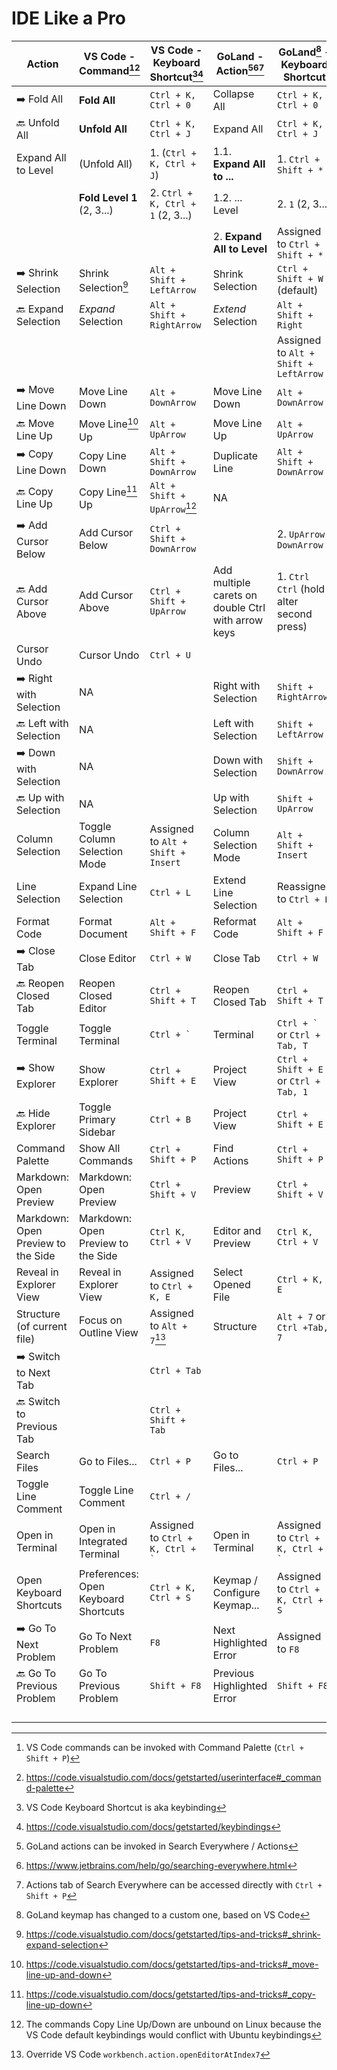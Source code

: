 # IDE Like a Pro

| Action                             | VS Code - Command[^2][^2.2]          | VS Code - Keyboard Shortcut[^3][^3.2] | GoLand - Action[^5][^5.1][^5.2]                    | GoLand[^1] - Keyboard Shortcut           |
| ---------------------------------- | ------------------------------------ | ------------------------------------- | -------------------------------------------------- | ---------------------------------------- |
| ➡️ Fold All                        | **Fold All**                         | `Ctrl + K, Ctrl + 0`                  | Collapse All                                       | `Ctrl + K, Ctrl + 0`                     |
| 🔙 Unfold All                      | **Unfold All**                       | `Ctrl + K, Ctrl + J`                  | Expand All                                         | `Ctrl + K, Ctrl + J`                     |
| Expand All to Level                | (Unfold All)                         | 1. (`Ctrl + K, Ctrl + J`)             | 1.1. **Expand All to ...**                         | 1. `Ctrl + Shift + *`                    |
|                                    | **Fold Level 1** (2, 3...)           | 2. `Ctrl + K, Ctrl + 1` (2, 3...)     | 1.2. ... Level                                     | 2. `1` (2, 3...)                         |
|                                    |                                      |                                       | 2. **Expand All to Level**                         | Assigned to `Ctrl + Shift + *`           |
| ➡️ Shrink Selection                | Shrink Selection[^6]                 | `Alt + Shift + LeftArrow`             | Shrink Selection                                   | `Ctrl + Shift + W` (default)             |
| 🔙 Expand Selection                | _Expand_ Selection                   | `Alt + Shift + RightArrow`            | _Extend_ Selection                                 | `Alt + Shift + Right`                    |
|                                    |                                      |                                       |                                                    | Assigned to `Alt + Shift + LeftArrow`    |
| ➡️ Move Line Down                  | Move Line Down                       | `Alt + DownArrow`                     | Move Line Down                                     | `Alt + DownArrow`                        |
| 🔙 Move Line Up                    | Move Line[^7] Up                     | `Alt + UpArrow`                       | Move Line Up                                       | `Alt + UpArrow`                          |
| ➡️ Copy Line Down                  | Copy Line Down                       | `Alt + Shift + DownArrow`             | Duplicate Line                                     | `Alt + Shift + DownArrow`                |
| 🔙 Copy Line Up                    | Copy Line[^8] Up                     | `Alt + Shift + UpArrow`[^8.2]         | NA                                                 |                                          |
| ➡️ Add Cursor Below                | Add Cursor Below                     | `Ctrl + Shift + DownArrow`            |                                                    | 2. `UpArrow` / `DownArrow`               |
| 🔙 Add Cursor Above                | Add Cursor Above                     | `Ctrl + Shift + UpArrow`              | Add multiple carets on double Ctrl with arrow keys | 1. `Ctrl Ctrl` (hold alter second press) |
| Cursor Undo                        | Cursor Undo                          | `Ctrl + U`                            |                                                    |                                          |
| ➡️ Right with Selection            | NA                                   |                                       | Right with Selection                               | `Shift + RightArrow`                     |
| 🔙 Left with Selection             | NA                                   |                                       | Left with Selection                                | `Shift + LeftArrow`                      |
| ➡️ Down with Selection             | NA                                   |                                       | Down with Selection                                | `Shift + DownArrow`                      |
| 🔙 Up with Selection               | NA                                   |                                       | Up with Selection                                  | `Shift + UpArrow`                        |
| Column Selection                   | Toggle Column Selection Mode         | Assigned to `Alt + Shift + Insert`    | Column Selection Mode                              | `Alt + Shift + Insert`                   |
| Line Selection                     | Expand Line Selection                | `Ctrl + L`                            | Extend Line Selection                              | Reassigned to `Ctrl + L`                 |
| Format Code                        | Format Document                      | `Alt + Shift + F`                     | Reformat Code                                      | `Alt + Shift + F`                        |
| ➡️ Close Tab                       | Close Editor                         | `Ctrl + W`                            | Close Tab                                          | `Ctrl + W`                               |
| 🔙 Reopen Closed Tab               | Reopen Closed Editor                 | `Ctrl + Shift + T`                    | Reopen Closed Tab                                  | `Ctrl + Shift + T`                       |
| Toggle Terminal                    | Toggle Terminal                      | ``Ctrl + ` ``                         | Terminal                                           | ``Ctrl + ` `` or `Ctrl + Tab, T`         |
| ➡️ Show Explorer                   | Show Explorer                        | `Ctrl + Shift + E`                    | Project View                                       | `Ctrl + Shift + E` or `Ctrl + Tab, 1`    |
| 🔙 Hide Explorer                   | Toggle Primary Sidebar               | `Ctrl + B`                            | Project View                                       | `Ctrl + Shift + E`                       |
| Command Palette                    | Show All Commands                    | `Ctrl + Shift + P`                    | Find Actions                                       | `Ctrl + Shift + P`                       |
| Markdown: Open Preview             | Markdown: Open Preview               | `Ctrl + Shift + V`                    | Preview                                            | `Ctrl + Shift + V`                       |
| Markdown: Open Preview to the Side | Markdown: Open Preview to the Side   | `Ctrl K, Ctrl + V`                    | Editor and Preview                                 | `Ctrl K, Ctrl + V`                       |
| Reveal in Explorer View            | Reveal in Explorer View              | Assigned to `Ctrl + K, E`             | Select Opened File                                 | `Ctrl + K, E`                            |
| Structure (of current file)        | Focus on Outline View                | Assigned to `Alt + 7`[^Structure]     | Structure                                          | `Alt + 7` or `Ctrl +Tab, 7`              |
| ➡️ Switch to Next Tab              |                                      | `Ctrl + Tab`                          |                                                    |                                          |
| 🔙 Switch to Previous Tab          |                                      | `Ctrl + Shift + Tab`                  |                                                    |                                          |
| Search Files                       | Go to Files...                       | `Ctrl + P`                            | Go to Files...                                     | `Ctrl + P`                               |
| Toggle Line Comment                | Toggle Line Comment                  | `Ctrl + /`                            |                                                    |                                          |
| Open in Terminal                   | Open in Integrated Terminal          | Assigned to ``Ctrl + K, Ctrl + ` ``   | Open in Terminal                                   | Assigned to ``Ctrl + K, Ctrl + ` ``      |
| Open Keyboard Shortcuts            | Preferences: Open Keyboard Shortcuts | `Ctrl + K, Ctrl + S`                  | Keymap / Configure Keymap...                       | Assigned to `Ctrl + K, Ctrl + S`         |
| ➡️ Go To Next Problem              | Go To Next Problem                   | `F8`                                  | Next Highlighted Error                             | Assigned to `F8`                         |
| 🔙 Go To Previous Problem          | Go To Previous Problem               | `Shift + F8`                          | Previous Highlighted Error                         | `Shift + F8`                             |
|                                    |                                      |                                       |                                                    |                                          |
|                                    |                                      |                                       |                                                    |                                          |
|                                    |                                      |                                       |                                                    |                                          |
|                                    |                                      |                                       |                                                    |                                          |

[^1]: GoLand keymap has changed to a custom one, based on VS Code
[^2]: VS Code commands can be invoked with Command Palette (`Ctrl + Shift + P`)
[^2.2]: <https://code.visualstudio.com/docs/getstarted/userinterface#_command-palette>
[^3]: VS Code Keyboard Shortcut is aka keybinding
[^3.2]: <https://code.visualstudio.com/docs/getstarted/keybindings>
[^5]: GoLand actions can be invoked in Search Everywhere / Actions
[^5.1]: <https://www.jetbrains.com/help/go/searching-everywhere.html>
[^5.2]: Actions tab of Search Everywhere can be accessed directly with `Ctrl + Shift + P`
[^6]: <https://code.visualstudio.com/docs/getstarted/tips-and-tricks#_shrink-expand-selection>
[^7]: <https://code.visualstudio.com/docs/getstarted/tips-and-tricks#_move-line-up-and-down>
[^8]: <https://code.visualstudio.com/docs/getstarted/tips-and-tricks#_copy-line-up-down>
[^8.2]: The commands Copy Line Up/Down are unbound on Linux because the VS Code default keybindings would conflict with Ubuntu keybindings
[^Structure]: Override VS Code `workbench.action.openEditorAtIndex7`
